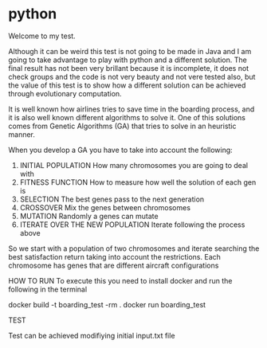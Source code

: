 # python

Welcome to my test.

Although it can be weird this test is not going to be made in Java and I am going to take advantage to play with python and a different solution. The final result has not been very brillant because it is incomplete, it does not check groups and the code is not very beauty and not vere tested also, but the value of this test is to show how a different solution can be achieved through evolutionary computation.

It is well known how airlines tries to save time in the boarding process, and it is also well known different algorithms to solve it. One of this solutions comes from Genetic Algorithms (GA) that tries to solve in an heuristic manner.

When you develop a GA you have to take into account the following:
1. INITIAL POPULATION
    How many chromosomes you are going to deal with
2. FITNESS FUNCTION
    How to measure how well the solution of each gen is
3. SELECTION
    The best genes pass to the next generation
4. CROSSOVER
    Mix the genes between chromosomes
5. MUTATION
    Randomly a genes can mutate
6. ITERATE OVER THE NEW POPULATION
    Iterate following the process above

So we start with a population of two chromosomes and iterate searching the best satisfaction return taking into account the restrictions. Each chromosome has genes that are different aircraft configurations


HOW TO RUN
To execute this you need to install docker and run the following in the terminal

docker build -t boarding_test -rm .
docker run boarding_test

TEST

Test can be achieved modifiying initial input.txt file
